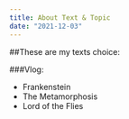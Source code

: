 ```yaml
---
title: About Text & Topic
date: "2021-12-03"
---
```


##These are my texts choice:

###Vlog:
- Frankenstein
- The Metamorphosis
- Lord of the Flies